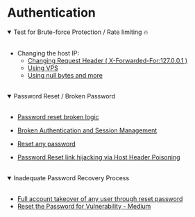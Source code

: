 # Authentication

<details open>
<summary>Test for Brute-force Protection / Rate limiting 🔥</summary>
<br>
  
- Changing the host IP:
    - [Changing Request Header ( X-Forwarded-For:127.0.0.1 )](https://hackerone.com/reports/1067533)
    - [Using VPS](https://hackerone.com/reports/1320976)
    - [Using null bytes and more](https://infosecwriteups.com/bypassing-rate-limit-like-a-pro-5f3e40250d3c)
    
</details>
<br>

<details open>
  <summary>Password Reset / Broken Password</summary>
  <br>
  
  - [Password reset broken logic](https://systemweakness.com/write-up-password-reset-broken-logic-portswigger-academy-2da279064900)
  
  - [Broken Authentication and Session Management](https://hackerone.com/reports/23579)
  
  - [Reset any password](https://hackerone.com/reports/703972)
  
  - [Password Reset link hijacking via Host Header Poisoning](https://hackerone.com/reports/226659)

</details>
<br>

<details open>
  <summary>Inadequate Password Recovery Process</summary>
  <br>
  
  -   [Full account takeover of any user through reset password](https://hackerone.com/reports/1175081)
  -   [Reset the Password for Vulnerability - Medium](https://medium.com/@sathvika03/reset-the-password-for-vulnerability-b0805f7adf9c)

  </details>
  <br>
